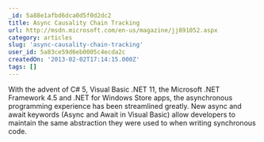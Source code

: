 ```yaml
---
_id: 5a88e1afbd6dca0d5f0d2dc2
title: Async Causality Chain Tracking
url: http://msdn.microsoft.com/en-us/magazine/jj891052.aspx
category: articles
slug: 'async-causality-chain-tracking'
user_id: 5a83ce59d6eb0005c4ecda2c
createdOn: '2013-02-02T17:14:15.000Z'
tags: []
---
```


With the advent of C# 5, Visual Basic .NET 11, the Microsoft .NET Framework 4.5 and .NET for Windows Store apps, the asynchronous programming experience has been streamlined greatly. New async and await keywords (Async and Await in Visual Basic) allow developers to maintain the same abstraction they were used to when writing synchronous code.
